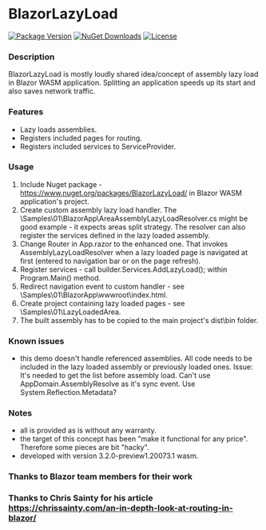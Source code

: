 # BlazorLazyLoad

[![Package Version](https://img.shields.io/nuget/v/BlazorLazyLoad.svg)](https://www.nuget.org/packages/BlazorLazyLoad)
[![NuGet Downloads](https://img.shields.io/nuget/dt/BlazorLazyLoad.svg)](https://www.nuget.org/packages/BlazorLazyLoad)
[![License](https://img.shields.io/github/license/MarekPokornyOva/BlazorLazyLoad.svg)](https://github.com/MarekPokornyOva/BlazorLazyLoad/blob/master/LICENSE)

### Description
BlazorLazyLoad is mostly loudly shared idea/concept of assembly lazy load in Blazor WASM application.
Splitting an application speeds up its start and also saves network traffic.

### Features
- Lazy loads assemblies.
- Registers included pages for routing.
- Registers included services to ServiceProvider.

### Usage
1) Include Nuget package - https://www.nuget.org/packages/BlazorLazyLoad/ in Blazor WASM application's project.
2) Create custom assembly lazy load handler. The \Samples\01\BlazorApp\AreaAssemblyLazyLoadResolver.cs might be good example - it expects areas split strategy. The resolver can also register the services defined in the lazy loaded assembly.
3) Change Router in App.razor to the enhanced one. That invokes AssemblyLazyLoadResolver when a lazy loaded page is navigated at first (entered to navigation bar or on the page refresh).
4) Register services - call builder.Services.AddLazyLoad<AreaAssemblyLazyLoadResolver>(); within Program.Main() method.
5) Redirect navigation event to custom handler - see \Samples\01\BlazorApp\wwwroot\index.html.
6) Create project containing lazy loaded pages - see \Samples\01\LazyLoadedArea.
7) The built assembly has to be copied to the main project's dist\bin folder.

### Known issues
- this demo doesn't handle referenced assemblies. All code needs to be included in the lazy loaded assembly or previously loaded ones.
	Issue: It's needed to get the list before assembly load. Can't use AppDomain.AssemblyResolve as it's sync event. Use System.Reflection.Metadata?

### Notes
- all is provided as is without any warranty.
- the target of this concept has been "make it functional for any price". Therefore some pieces are bit "hacky".
- developed with version 3.2.0-preview1.20073.1 wasm.

### Thanks to Blazor team members for their work
### Thanks to Chris Sainty for his article https://chrissainty.com/an-in-depth-look-at-routing-in-blazor/
